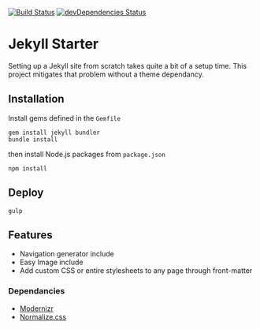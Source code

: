[![Build Status](https://travis-ci.org/davesantos/jekyll-starter.svg?branch=master)](https://travis-ci.org/davesantos/jekyll-starter)
[![devDependencies Status](https://david-dm.org/davesantos/jekyll-starter/dev-status.svg)](https://david-dm.org/davesantos/jekyll-starter?type=dev)

Jekyll Starter
===
Setting up a Jekyll site from scratch takes quite a bit of a setup time. This project mitigates that problem without a theme dependancy.


## Installation

Install gems defined in the `Gemfile`

```
gem install jekyll bundler
bundle install
```
then install Node.js packages from `package.json`

```
npm install
```
## Deploy

```
gulp
```
## Features

- Navigation generator include
- Easy Image include
- Add custom CSS or entire stylesheets to any page through front-matter

### Dependancies

- [Modernizr](https://modernizr.com/)
- [Normalize.css](https://necolas.github.io/normalize.css/)

